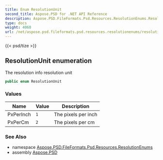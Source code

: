 ```yaml
---
title: Enum ResolutionUnit
second_title: Aspose.PSD for .NET API Reference
description: Aspose.PSD.FileFormats.Psd.Resources.ResolutionEnums.ResolutionUnit enum. The resolution info resolution unit
type: docs
weight: 4060
url: /net/aspose.psd.fileformats.psd.resources.resolutionenums/resolutionunit/
---
```

{{< psd/tize >}}
## ResolutionUnit enumeration

The resolution info resolution unit

```csharp
public enum ResolutionUnit
```

### Values

| Name | Value | Description |
| --- | --- | --- |
| PxPerInch | `1` | The pixels per inch |
| PxPerCm | `2` | The pixels per cm |

### See Also

* namespace [Aspose.PSD.FileFormats.Psd.Resources.ResolutionEnums](../../aspose.psd.fileformats.psd.resources.resolutionenums/)
* assembly [Aspose.PSD](../../)


